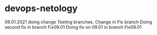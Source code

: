 # devops-netology
09.01.2021 doing change
Testing branches. Change in Fix branch
Doing second fix in branch Fix09.01
Doing fix on 09.01 in branch Fix09.01
